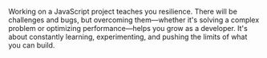 Working on a JavaScript project teaches you resilience. There will be challenges and bugs, but overcoming them—whether it's solving a complex problem or optimizing performance—helps you grow as a developer. It's about constantly learning, experimenting, and pushing the limits of what you can build.
